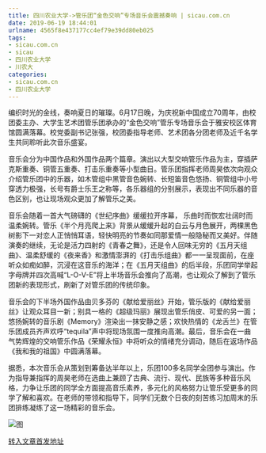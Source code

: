 ```yaml
---
title: 四川农业大学->管乐团“金色交响”专场音乐会震撼奏响 | sicau.com.cn
date: 2019-06-19 18:44:01
urlname: 4565f8e437177cc4ef79e39dd80eb025
tags: 
- sicau.com.cn
- sicau
- 四川农业大学
- 川农大
categories:
- sicau.com.cn
- 四川农业大学
---
```



编织时光的金线，奏响夏日的璀璨。6月17日晚，为庆祝新中国成立70周年，由校团委主办、大学生艺术团管乐团承办的“金色交响”管乐专场音乐会于雅安校区体育馆圆满落幕。校党委副书记张强，校团委指导老师、艺术团各分团老师及近千名学生共同聆听此次音乐盛宴。

音乐会分为中国作品和外国作品两个篇章。演出以大型交响管乐作品为主，穿插萨克斯重奏、铜管五重奏、打击乐重奏等小型曲目。管乐团指挥老师周昊依次向观众介绍管乐团中的乐器，如木管组中黑管音色婉转、长短笛音色悠扬、铜管组中小号穿透力极强，长号有爵士乐王之称等，各乐器组的分别展示，表现出不同乐器的音色区别，也让现场观众更加了解管乐之美。

音乐会随着一首大气磅礴的《世纪序曲》缓缓拉开序幕， 乐曲时而恢宏壮阔时而温柔婉转。管乐《半个月亮爬上来》背景从缓缓升起的白云与月色展开，两棵黑色树影下一对恋人正悄悄耳语，轻快明亮的节奏如同那爱情一般隐秘而又美好。伴随演奏的继续，无论是活力四射的《青春之舞》，还是令人回味无穷的《五月天组曲》、温柔舒缓的《夜来香》和激情澎湃的《打击乐组曲》都一一呈现面前，在座听众如痴如醉，沉浸在这音乐的海洋；在《五月天组曲》的后半段，乐团同学举起字母牌并四次高喊“L-O-V-E”将上半场音乐会推向了高潮，也让观众了解到了管乐团新的表现形式，刷新了对管乐团的传统印象。

音乐会的下半场外国作品由贝多芬的《献给爱丽丝》开始，管乐版的《献给爱丽丝》让观众耳目一新；别具一格的《超级玛丽》展现出管乐俏皮、可爱的另一面；悠扬婉转的音乐剧《Memory》渲染出一抹安静之感；欢快热情的《龙舌兰》在管乐团成员齐声欢呼“tequila”声中将现场氛围一度推向高潮。最后，音乐会在一曲气势辉煌的交响管乐作品《荣耀永恒》中将听众的情绪充分调动，随后在返场作品《我和我的祖国》中圆满落幕。

据悉，本次音乐会从策划到筹备达半年以上，乐团100多名同学全团参与演出。作为指导兼指挥的周昊老师在选曲上兼顾了古典、流行、现代、民族等多种音乐风格，力争让乐团的同学全方面提高音乐素养，多元化的风格努力让管乐受更多的同学了解和喜欢。在老师的带领和指导下，同学们无数个日夜的刻苦练习加周末的乐团排练凝练了这一场精彩的音乐会。



![图](https://news.sicau.edu.cn/__local/3/F3/9B/15E9C5BB452D98E019150B22C79_A2425A54_19C9B.jpg)

[转入文章首发地址](https://news.sicau.edu.cn/info/1078/52151.htm)